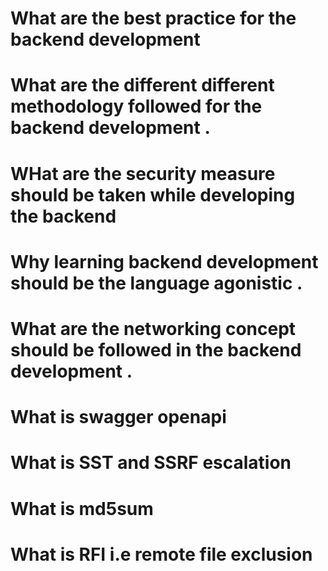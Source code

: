 # What are the best practice for the backend development  
# What are the different different methodology followed for the backend development .
# WHat are the security measure should be taken while developing the backend    
# Why learning backend development should be the language agonistic .
# What are the networking concept should be followed in the backend development .
# What is swagger openapi 
# What is SST and SSRF escalation  
# What is md5sum 
# What is RFI i.e remote file exclusion 
